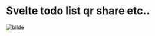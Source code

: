 # Svelte todo list qr share etc..

![bilde](https://github.com/mallsoft/hippi/assets/36839009/fd0b0d77-baac-47ed-8504-5bdac5d95711)
